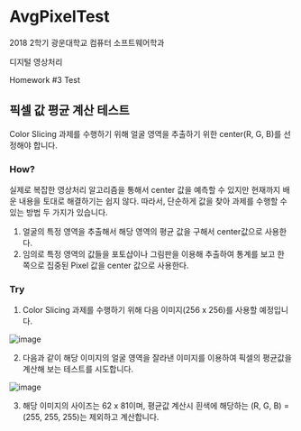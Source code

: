 # AvgPixelTest

2018 2학기 광운대학교 컴퓨터 소프트웨어학과

디지털 영상처리

Homework #3 Test

## 픽셀 값 평균 계산 테스트

Color Slicing 과제를 수행하기 위해 얼굴 영역을 추출하기 위한 center(R, G, B)를 선정해야 합니다.

### How?

실제로 복잡한 영상처리 알고리즘을 통해서 center 값을 예측할 수 있지만 현재까지 배운 내용을 토대로 해결하기는 쉽지 않다. 따라서, 단순하게 값을 찾아 과제를 수행할 수 있는 방법 두 가지가 있습니다.

1. 얼굴의 특정 영역을 추출해서 해당 영역의 평균 값을 구해서 center값으로 사용한다.
2. 임의로 특정 영역의 값들을 포토샵이나 그림판을 이용해 추출하여 통계를 보고 한 쪽으로 집중된 Pixel 값을 center 값으로 사용한다.

### Try

1. Color Slicing 과제를 수행하기 위해 다음 이미지(256 x 256)를 사용할 예정입니다.

![image](https://user-images.githubusercontent.com/36066656/49044000-e712cb80-f20f-11e8-9693-5e5e4c7a423c.png)

2. 다음과 같이 해당 이미지의 얼굴 영역을 잘라낸 이미지를 이용하여 픽셀의 평균값을 계산해 보는 테스트를 시도합니다.

![image](https://user-images.githubusercontent.com/36066656/49044162-538dca80-f210-11e8-8683-4bd3a08a8d1c.png)

3. 해당 이미지의 사이즈는 62 x 81이며, 평균값 계산시 흰색에 해당하는 (R, G, B) = (255, 255, 255)는 제외하고 계산합니다.